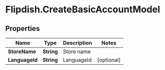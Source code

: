 # Flipdish.CreateBasicAccountModel

## Properties

Name | Type | Description | Notes
------------ | ------------- | ------------- | -------------
**StoreName** | **String** | Store name | 
**LanguageId** | **String** | LanguageId | [optional] 


